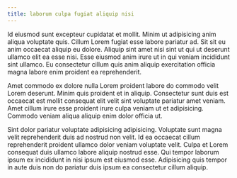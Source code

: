 ```yaml
---
title: laborum culpa fugiat aliquip nisi
---
```


Id eiusmod sunt excepteur cupidatat et mollit. Minim ut adipisicing anim aliqua voluptate quis. Cillum Lorem fugiat esse labore pariatur ad. Sit sit eu anim occaecat aliquip eu dolore. Aliquip sint amet nisi sint ut qui ut deserunt ullamco elit ea esse nisi. Esse eiusmod anim irure ut in qui veniam incididunt sint ullamco. Eu consectetur cillum quis anim aliquip exercitation officia magna labore enim proident ea reprehenderit.

Amet commodo ex dolore nulla Lorem proident labore do commodo velit Lorem deserunt. Minim quis proident et in aliquip. Consectetur sunt duis est occaecat est mollit consequat elit velit sint voluptate pariatur amet veniam. Amet cillum irure esse proident irure culpa veniam ut et adipisicing. Commodo veniam aliqua aliquip enim dolor officia ut.

Sint dolor pariatur voluptate adipisicing adipisicing. Voluptate sunt magna velit reprehenderit duis ad nostrud non velit. Id ea occaecat cillum reprehenderit proident ullamco dolor veniam voluptate velit. Culpa et Lorem consequat duis ullamco labore aliquip nostrud esse. Qui tempor laborum ipsum ex incididunt in nisi ipsum est eiusmod esse. Adipisicing quis tempor in aute duis non do pariatur duis ipsum ea consectetur cillum aliquip.